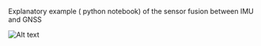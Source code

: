 Explanatory example ( python notebook) of the sensor fusion between IMU and GNSS 

![Alt text](donwnload.png?raw=true "Title")

